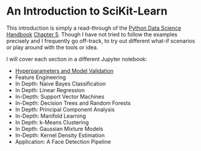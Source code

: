 # An Introduction to SciKit-Learn

This introduction is simply a read-through of the [Python Data Science Handbook](https://jakevdp.github.io/PythonDataScienceHandbook/) [Chapter 5](https://jakevdp.github.io/PythonDataScienceHandbook/05.00-machine-learning.html). Though I have not tried to follow the examples precisely and I frequently go off-track, to try out different what-if scenarios or play around with the tools or idea.

I will cover each section in a different Jupyter notebook:

* [Hyperparameters and Model Validation](1_model_validation.ipynb)
* Feature Engineering
* In Depth: Naive Bayes Classification
* In Depth: Linear Regression
* In-Depth: Support Vector Machines
* In-Depth: Decision Trees and Random Forests
* In Depth: Principal Component Analysis
* In-Depth: Manifold Learning
* In Depth: k-Means Clustering
* In Depth: Gaussian Mixture Models
* In-Depth: Kernel Density Estimation
* Application: A Face Detection Pipeline


